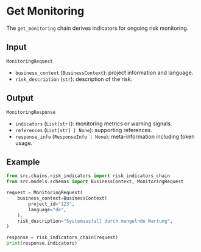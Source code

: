 # Get Monitoring

The `get_monitoring` chain derives indicators for ongoing risk monitoring.

## Input

`MonitoringRequest`
- `business_context` (`BusinessContext`): project information and language.
- `risk_description` (`str`): description of the risk.

## Output

`MonitoringResponse`
- `indicators` (`List[str]`): monitoring metrics or warning signals.
- `references` (`List[str] | None`): supporting references.
- `response_info` (`ResponseInfo | None`): meta-information including token usage.

## Example

```python
from src.chains.risk_indicators import risk_indicators_chain
from src.models.schemas import BusinessContext, MonitoringRequest

request = MonitoringRequest(
    business_context=BusinessContext(
        project_id="123",
        language="de",
    ),
    risk_description="Systemausfall durch mangelnde Wartung",
)

response = risk_indicators_chain(request)
print(response.indicators)
```
